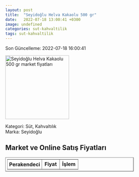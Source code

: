 ```yaml
---
layout: post
title:  "Seyidoğlu Helva Kakaolu 500 gr"
date:   2022-07-18 13:00:41 +0300
image: undefined
categories: sut-kahvaltilik
tags: sut-kahvaltilik
---
```


Son Güncelleme: 2022-07-18 16:00:41

<img src="undefined" width="200" alt="Seyidoğlu Helva Kakaolu 500 gr market fiyatları" />

Kategori: Süt, Kahvaltılık
<br />
Marka: Seyidoğlu

<h2>Market ve Online Satış Fiyatları</h2>

<table border="1" style="padding: 5px;width:80%;">
  <tr>
    <td style="padding: 5px;"><strong>Perakendeci</strong></td>
    <td><strong>Fiyat</strong></td>
    <td><strong>İşlem</strong></td>
  </tr>
  
</table>
